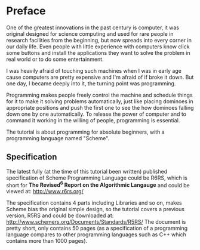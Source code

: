 Preface
=======

One of the greatest innovations in the past century is computer, it 
was original designed for science computing and used for rare people
in research facilities from the beginning, but now spreads into every
corner in our daily life. Even people with little experience with 
computers know click some buttons and install the applications they want
to solve the problem in real world or to do some entertainment.

I was heavily afraid of touching such machines when I was in early age
cause computers are pretty expensive and I'm afraid of if broke it down.
But one day, I became deeply into it, the turning point was programming.

Programming makes people freely control the machine and schedule things 
for it to make it solving problems automatically, just 
like placing dominoes in appropriate positions and push the first
one to see the how dominoes falling down one by one automatically. 
To release the power of computer and to command it working in the willing
of people, programming is essential. 

The tutorial is about programming for absolute beginners, with
a programming language named "Scheme".


Specification
-------------

The latest fully (at the time of this tutorial been written) 
published specification of Scheme Programming Language could be 
R6RS, which is short for 
**The Revised<sup>6</sup> Report on the Algorithmic Langauge**
and could be viewed at: 
http://www.r6rs.org/ 

The specification contains 4 parts including Libraries and so on, 
makes Scheme bias the original simple design, 
so the tutorial covers a previous version, 
R5RS and could be downloaded at:
http://www.schemers.org/Documents/Standards/R5RS/
The document is pretty short, only contains 50 pages 
(as a specification of a programming language
 compares to other programming languages 
 such as C++ which contains more than 1000 pages).



